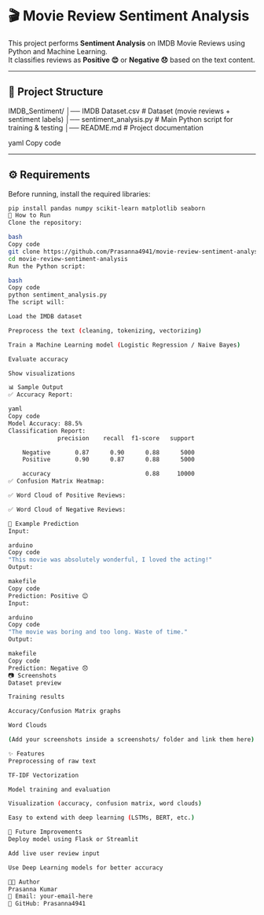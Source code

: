 # 🎬 Movie Review Sentiment Analysis

This project performs **Sentiment Analysis** on IMDB Movie Reviews using Python and Machine Learning.  
It classifies reviews as **Positive 😊** or **Negative 😞** based on the text content.

---

## 📂 Project Structure
IMDB_Sentiment/
│── IMDB Dataset.csv # Dataset (movie reviews + sentiment labels)
│── sentiment_analysis.py # Main Python script for training & testing
│── README.md # Project documentation

yaml
Copy code

---

## ⚙️ Requirements

Before running, install the required libraries:

```bash
pip install pandas numpy scikit-learn matplotlib seaborn
🚀 How to Run
Clone the repository:

bash
Copy code
git clone https://github.com/Prasanna4941/movie-review-sentiment-analysis.git
cd movie-review-sentiment-analysis
Run the Python script:

bash
Copy code
python sentiment_analysis.py
The script will:

Load the IMDB dataset

Preprocess the text (cleaning, tokenizing, vectorizing)

Train a Machine Learning model (Logistic Regression / Naive Bayes)

Evaluate accuracy

Show visualizations

📊 Sample Output
✅ Accuracy Report:

yaml
Copy code
Model Accuracy: 88.5%
Classification Report:
              precision    recall  f1-score   support

    Negative       0.87      0.90      0.88      5000
    Positive       0.90      0.87      0.88      5000

    accuracy                           0.88     10000
✅ Confusion Matrix Heatmap:

✅ Word Cloud of Positive Reviews:

✅ Word Cloud of Negative Reviews:

📌 Example Prediction
Input:

arduino
Copy code
"This movie was absolutely wonderful, I loved the acting!"
Output:

makefile
Copy code
Prediction: Positive 😊
Input:

arduino
Copy code
"The movie was boring and too long. Waste of time."
Output:

makefile
Copy code
Prediction: Negative 😞
📷 Screenshots
Dataset preview

Training results

Accuracy/Confusion Matrix graphs

Word Clouds

(Add your screenshots inside a screenshots/ folder and link them here)

✨ Features
Preprocessing of raw text

TF-IDF Vectorization

Model training and evaluation

Visualization (accuracy, confusion matrix, word clouds)

Easy to extend with deep learning (LSTMs, BERT, etc.)

📌 Future Improvements
Deploy model using Flask or Streamlit

Add live user review input

Use Deep Learning models for better accuracy

👨‍💻 Author
Prasanna Kumar
📧 Email: your-email-here
🔗 GitHub: Prasanna4941
